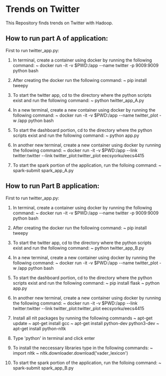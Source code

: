 # Trends on Twitter

This Repository finds trends on Twitter with Hadoop.

## How to run part A of application:

First to run twitter_app.py:
1) In terminal, create a container using docker by running the following command:
    ~ docker run -it -v $PWD:/app --name twitter -p 9009:9009 python bash

2) After creating the docker run the following command:
    ~ pip install tweepy   

3) To start the twitter app, cd to the directory where the python scripts exist and run the following command:
    ~ python twitter_app_A.py

4) In a new terminal, create a new container using docker by running the following command:
    ~ docker run -it -v $PWD:/app --name twitter_plot -w /app python bash

5) To start the dashboard portion, cd to the directory where the python scripts exist and run the following command:
    ~ python app.py

6) In another new terminal, create a new container using docker by running the following command:
    ~ docker run -it -v $PWD:/app --link twitter:twitter --link twitter_plot:twitter_plot eecsyorku/eecs4415

7) To start the spark portion of the application, run the folloing command:
    ~ spark-submit spark_app_A.py


## How to run Part B application:

First to run twitter_app.py:
1) In terminal, create a container using docker by running the following command:
    ~ docker run -it -v $PWD:/app --name twitter -p 9009:9009 python bash

2) After creating the docker run the following command:
    ~ pip install tweepy   

3) To start the twitter app, cd to the directory where the python scripts exist and run the following command:
    ~ python twitter_app_B.py

4) In a new terminal, create a new container using docker by running the following command:
    ~ docker run -it -v $PWD:/app --name twitter_plot -w /app python bash

5) To start the dashboard portion, cd to the directory where the python scripts exist and run the following command:
    ~ pip install flask
    ~ python app.py

6) In another new terminal, create a new container using docker by running the following command:
    ~ docker run -it -v $PWD:/app --link twitter:twitter --link twitter_plot:twitter_plot eecsyorku/eecs4415

7) Install all nlt packages by running the following commands
    ~ apt-get update
    ~ apt-get install gcc
    ~ apt-get install python-dev python3-dev
    ~ apt-get install python-nltk

8) Type 'python' in terminal and click enter

9) To install the neccessary libraries type in the following commands:
    ~ import nltk
    ~ nltk.downloader.download('vader_lexicon')

10) To start the spark portion of the application, run the folloing command:
    ~ spark-submit spark_app_B.py
    







